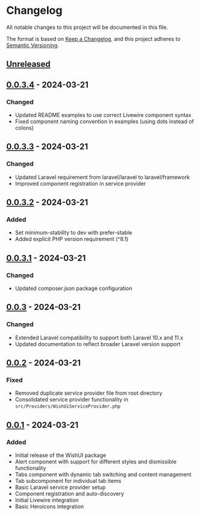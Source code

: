 # Changelog

All notable changes to this project will be documented in this file.

The format is based on [Keep a Changelog](https://keepachangelog.com/en/1.1.0/),
and this project adheres to [Semantic Versioning](https://semver.org/spec/v2.0.0.html).

## [Unreleased]

## [0.0.3.4] - 2024-03-21

### Changed
- Updated README examples to use correct Livewire component syntax
- Fixed component naming convention in examples (using dots instead of colons)

## [0.0.3.3] - 2024-03-21

### Changed
- Updated Laravel requirement from laravel/laravel to laravel/framework
- Improved component registration in service provider

## [0.0.3.2] - 2024-03-21

### Added
- Set minimum-stability to dev with prefer-stable
- Added explicit PHP version requirement (^8.1)

## [0.0.3.1] - 2024-03-21

### Changed
- Updated composer.json package configuration

## [0.0.3] - 2024-03-21

### Changed
- Extended Laravel compatibility to support both Laravel 10.x and 11.x
- Updated documentation to reflect broader Laravel version support

## [0.0.2] - 2024-03-21

### Fixed
- Removed duplicate service provider file from root directory
- Consolidated service provider functionality in `src/Providers/WishUiServiceProvider.php`

## [0.0.1] - 2024-03-21

### Added
- Initial release of the WishUI package
- Alert component with support for different styles and dismissible functionality
- Tabs component with dynamic tab switching and content management
- Tab subcomponent for individual tab items
- Basic Laravel service provider setup
- Component registration and auto-discovery
- Initial Livewire integration
- Basic Heroicons integration

[Unreleased]: https://github.com/wish/wish-ui/compare/v0.0.3.4...HEAD
[0.0.3.4]: https://github.com/wish/wish-ui/compare/v0.0.3.3...v0.0.3.4
[0.0.3.3]: https://github.com/wish/wish-ui/compare/v0.0.3.2...v0.0.3.3
[0.0.3.2]: https://github.com/wish/wish-ui/compare/v0.0.3.1...v0.0.3.2
[0.0.3.1]: https://github.com/wish/wish-ui/compare/v0.0.3...v0.0.3.1
[0.0.3]: https://github.com/wish/wish-ui/compare/v0.0.2...v0.0.3
[0.0.2]: https://github.com/wish/wish-ui/compare/v0.0.1...v0.0.2
[0.0.1]: https://github.com/wish/wish-ui/releases/tag/v0.0.1 